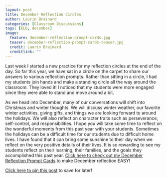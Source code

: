 ```yaml
---
layout: post
title: December Reflection Circles
author: Laurin Brainard
categories: [Classroom Discussions]
tags: [ELD, december]
image:
  feature: december-reflection-prompt-cards.jpg
  teaser: december-reflection-prompt-cards-teaser.jpg
  credit: Laurin Brainard
  creditlink: ""
---
```

Last week I started a new practice for my reflection circles at the end of the day. So far this year, we have sat in a circle on the carpet to share our answers to various reflection prompts. Rather than sitting in a circle, I had my students join hands and make a standing circle all the way around the classroom. They loved it! I noticed that my students were more engaged since they were able to stand and move around a bit. 

As we head into December, many of our conversations will shift into Christmas and winter thoughts. We will discuss winter weather, our favorite winter activities, giving gifts, and things we are looking forward to around the holidays. We will also reflect on character traits such as perseverance, self-control, and responsibilities. I hope you will take some time to reflect on the wonderful moments from this past year with your students. Sometimes the holidays can be a difficult time for our students due to difficult home lives. I have found that it can bring some sunshine to their day when we reflect on the very positive details of their lives. It is so rewarding to see my students reflect on their learning, their families, and the goals they accomplished this past year. [Click here to check out my December Reflection Prompt Cards](http://bit.ly/2Az83yK) to make December reflection EASY! 

[Click here to pin this post](https://pin.it/7j7t6eo5i4wvuf) to save for later!